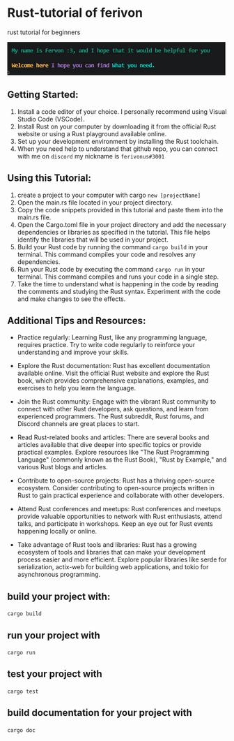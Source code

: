 # Rust-tutorial of ferivon
rust tutorial for beginners 

![Welcome :3](additional-pictures-to-github/ferivon%20welcome.png)

## Getting Started:
1. Install a code editor of your choice. I personally recommend using Visual Studio Code (VSCode).
2. Install Rust on your computer by downloading it from the official Rust website or using a Rust playground available online.
3. Set up your development environment by installing the Rust toolchain.
4. When you need help to understand that github repo, you can connect with me on `discord` my nickname is `ferivonus#3001` 

## Using this Tutorial:
1. create a project to your computer with cargo `new [projectName]`
2. Open the main.rs file located in your project directory.
3. Copy the code snippets provided in this tutorial and paste them into the main.rs file.
4. Open the Cargo.toml file in your project directory and add the necessary dependencies or libraries as specified in the tutorial. This file helps identify the libraries that will be used in your project.
5. Build your Rust code by running the command `cargo build` in your terminal. This command compiles your code and resolves any dependencies.
6. Run your Rust code by executing the command `cargo run` in your terminal. This command compiles and runs your code in a single step.
7. Take the time to understand what is happening in the code by reading the comments and studying the Rust syntax. Experiment with the code and make changes to see the effects.

## Additional Tips and Resources:
- Practice regularly: Learning Rust, like any programming language, requires practice. Try to write code regularly to reinforce your understanding and improve your skills.

- Explore the Rust documentation: Rust has excellent documentation available online. Visit the official Rust website and explore the Rust book, which provides comprehensive explanations, examples, and exercises to help you learn the language.

- Join the Rust community: Engage with the vibrant Rust community to connect with other Rust developers, ask questions, and learn from experienced programmers. The Rust subreddit, Rust forums, and Discord channels are great places to start.

- Read Rust-related books and articles: There are several books and articles available that dive deeper into specific topics or provide practical examples. Explore resources like "The Rust Programming Language" (commonly known as the Rust Book), "Rust by Example," and various Rust blogs and articles.

- Contribute to open-source projects: Rust has a thriving open-source ecosystem. Consider contributing to open-source projects written in Rust to gain practical experience and collaborate with other developers.

- Attend Rust conferences and meetups: Rust conferences and meetups provide valuable opportunities to network with Rust enthusiasts, attend talks, and participate in workshops. Keep an eye out for Rust events happening locally or online.

- Take advantage of Rust tools and libraries: Rust has a growing ecosystem of tools and libraries that can make your development process easier and more efficient. Explore popular libraries like serde for serialization, actix-web for building web applications, and tokio for asynchronous programming.

## build your project with:
`cargo build`
## run your project with 
`cargo run`

## test your project with 
` cargo test `
## build documentation for your project with 
`cargo doc`
